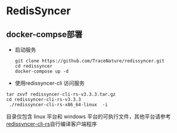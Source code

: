 # RedisSyncer

## docker-compse部署

* 启动服务
  
  ```shell
  git clone https://github.com/TraceNature/redissyncer.git
  cd redissyncer
  docker-compose up -d
  ```

* 使用redissyncer-cli 访问服务

```
tar zxvf redissyncer-cli-rs-v3.3.3.tar.gz
cd redissyncer-cli-rs-v3.3.3
 ./redissyncer-cli-rs-x86_64-linux  -i
``` 

目录仅包含 linux 平台和 windows 平台的可执行文件，其他平台请参考
[redissyncer-cli-rs](https://github.com/TraceNature/redissyncer-cli-rs/tree/3.3.3)自行编译客户端程序